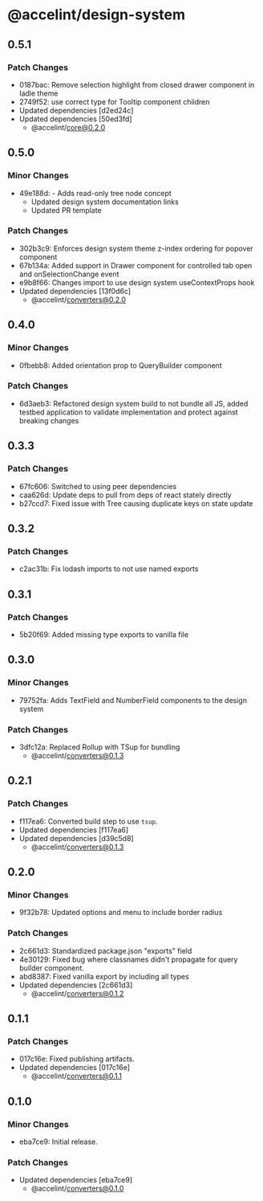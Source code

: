 # @accelint/design-system

## 0.5.1

### Patch Changes

- 0187bac: Remove selection highlight from closed drawer component in ladle theme
- 2749f52: use correct type for Tooltip component children
- Updated dependencies [d2ed24c]
- Updated dependencies [50ed3fd]
  - @accelint/core@0.2.0

## 0.5.0

### Minor Changes

- 49e188d: - Adds read-only tree node concept
  - Updated design system documentation links
  - Updated PR template

### Patch Changes

- 302b3c9: Enforces design system theme z-index ordering for popover component
- 67b134a: Added support in Drawer component for controlled tab open and onSelectionChange event
- e9b8f66: Changes import to use design system useContextProps hook
- Updated dependencies [13f0d6c]
  - @accelint/converters@0.2.0

## 0.4.0

### Minor Changes

- 0fbebb8: Added orientation prop to QueryBuilder component

### Patch Changes

- 6d3aeb3: Refactored design system build to not bundle all JS, added testbed application to validate implementation and protect against breaking changes

## 0.3.3

### Patch Changes

- 67fc606: Switched to using peer dependencies
- caa626d: Update deps to pull from deps of react stately directly
- b27ccd7: Fixed issue with Tree causing duplicate keys on state update

## 0.3.2

### Patch Changes

- c2ac31b: Fix lodash imports to not use named exports

## 0.3.1

### Patch Changes

- 5b20f69: Added missing type exports to vanilla file

## 0.3.0

### Minor Changes

- 79752fa: Adds TextField and NumberField components to the design system

### Patch Changes

- 3dfc12a: Replaced Rollup with TSup for bundling
  - @accelint/converters@0.1.3

## 0.2.1

### Patch Changes

- f117ea6: Converted build step to use `tsup`.
- Updated dependencies [f117ea6]
- Updated dependencies [d39c5d8]
  - @accelint/converters@0.1.3

## 0.2.0

### Minor Changes

- 9f32b78: Updated options and menu to include border radius

### Patch Changes

- 2c661d3: Standardized package.json "exports" field
- 4e30129: Fixed bug where classnames didn't propagate for query builder component.
- abd8387: Fixed vanilla export by including all types
- Updated dependencies [2c661d3]
  - @accelint/converters@0.1.2

## 0.1.1

### Patch Changes

- 017c16e: Fixed publishing artifacts.
- Updated dependencies [017c16e]
  - @accelint/converters@0.1.1

## 0.1.0

### Minor Changes

- eba7ce9: Initial release.

### Patch Changes

- Updated dependencies [eba7ce9]
  - @accelint/converters@0.1.0
